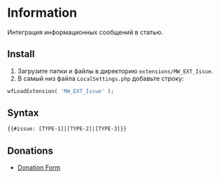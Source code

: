 # Information

Интеграция информационных сообщений в статью.

## Install

1. Загрузите папки и файлы в директорию `extensions/MW_EXT_Issue`.
2. В самый низ файла `LocalSettings.php` добавьте строку:

```php
wfLoadExtension( 'MW_EXT_Issue' );
```

## Syntax

```html
{{#issue: [TYPE-1]|[TYPE-2]|[TYPE-3]}}
```

## Donations

- [Donation Form](https://donation-form.github.io/)
